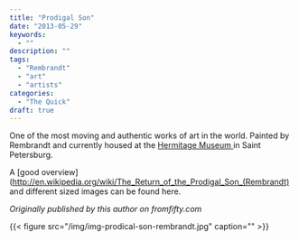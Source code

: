 ```yaml
---
title: "Prodigal Son"
date: "2013-05-29"
keywords:
  - ""
description: ""
tags:
  - "Rembrandt"
  - "art"
  - "artists"
categories:
  - "The Quick"
draft: true
---
```


One of the most moving and authentic works of art in the world. Painted by Rembrandt and currently housed at the [Hermitage Museum ](http://www.hermitagemuseum.org/html_En/index.html) in Saint Petersburg. 

<!--more-->

A [good overview](http://en.wikipedia.org/wiki/The_Return_of_the_Prodigal_Son_(Rembrandt) and different sized images can be found here.

*Originally published by this author on fromfifty.com*

{{< figure src="/img/img-prodical-son-rembrandt.jpg" caption="" >}}

